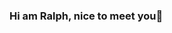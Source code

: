 ### Hi am Ralph, nice to meet you👋

<!--
**Ralpher22/Ralpher22** is a ✨ _special_ ✨ repository because its `README.md` (this file) appears on your GitHub profile.

Here are some ideas to get you started:

- 🔭 Fascinated by Humans and computers
- 🤔 Interested in Distributed and linux systems
- 💬 Ask me about Computers
- ⚡ Fun fact: Am just Human
- 📫 contact:rickyralph116@gmail.com
-->
